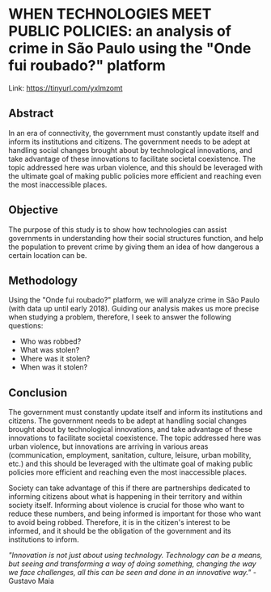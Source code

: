 # WHEN TECHNOLOGIES MEET PUBLIC POLICIES: an analysis of crime in São Paulo using the "Onde fui roubado?" platform
Link: https://tinyurl.com/yxlmzomt

## Abstract
In an era of connectivity, the government must constantly update itself and inform its institutions and citizens. The government needs to be adept at handling social changes brought about by technological innovations, and take advantage of these innovations to facilitate societal coexistence. The topic addressed here was urban violence, and this should be leveraged with the ultimate goal of making public policies more efficient and reaching even the most inaccessible places.

## Objective
The purpose of this study is to show how technologies can assist governments in understanding how their social structures function, and help the population to prevent crime by giving them an idea of how dangerous a certain location can be.

## Methodology
Using the "Onde fui roubado?" platform, we will analyze crime in São Paulo (with data up until early 2018). Guiding our analysis makes us more precise when studying a problem, therefore, I seek to answer the following questions:

- Who was robbed?
- What was stolen?
- Where was it stolen?
- When was it stolen?

## Conclusion
The government must constantly update itself and inform its institutions and citizens. The government needs to be adept at handling social changes brought about by technological innovations, and take advantage of these innovations to facilitate societal coexistence. The topic addressed here was urban violence, but innovations are arriving in various areas (communication, employment, sanitation, culture, leisure, urban mobility, etc.) and this should be leveraged with the ultimate goal of making public policies more efficient and reaching even the most inaccessible places.

Society can take advantage of this if there are partnerships dedicated to informing citizens about what is happening in their territory and within society itself. Informing about violence is crucial for those who want to reduce these numbers, and being informed is important for those who want to avoid being robbed. Therefore, it is in the citizen's interest to be informed, and it should be the obligation of the government and its institutions to inform.

*"Innovation is not just about using technology. Technology can be a means, but seeing and transforming a way of doing something, changing the way we face challenges, all this can be seen and done in an innovative way."* - Gustavo Maia
